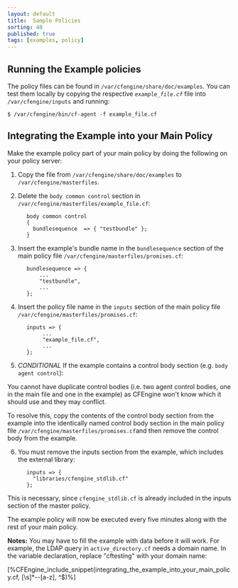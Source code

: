 ```yaml
---
layout: default
title:  Sample Policies
sorting: 40
published: true
tags: [examples, policy]
---
```


## Running the Example policies

The policy files can be found in `/var/cfengine/share/doc/examples`. You can 
test them locally by copying the respective _`example_file.cf`_ file into
`/var/cfengine/inputs` and running:

    $ /var/cfengine/bin/cf-agent -f example_file.cf

## Integrating the Example into your Main Policy

Make the example policy part of your main policy by
doing the following on your policy server:

1. Copy the file from `/var/cfengine/share/doc/examples` to
    `/var/cfengine/masterfiles`.

2. Delete the `body common control` section in
    `/var/cfengine/masterfiles/example_file.cf`:

```cf3  
      body common control
      {
        bundlesequence  => { "testbundle" };
      }
```

3. Insert the example's bundle name in the `bundlesequence` section
    of the main policy file `/var/cfengine/masterfiles/promises.cf`:

```cf3  
      bundlesequence => {
          ...
          "testbundle",
          ...
      };
```

4. Insert the policy file name in the `inputs` section of the main policy file
    `/var/cfengine/masterfiles/promises.cf`:

```cf3  
      inputs => {
           ...
           "example_file.cf",
           ...
      };
```

5. *CONDITIONAL* If the example contains a control body section
   (e.g. `body agent control`):

  You cannot have duplicate control bodies (i.e. two
  agent control bodies, one in the main file and one
  in the example) as CFEngine won't know which it
  should use and they may conflict.

  To resolve this, copy the contents of the control body section from the
  example into the identically named control body section in the main policy
  file `/var/cfengine/masterfiles/promises.cf`and then remove the control body
  from the example.

6. You must remove the inputs section from the example, which 
   includes the external library:

```cf3  
      inputs => {
        "libraries/cfengine_stdlib.cf"
      };
```
  This is necessary, since `cfengine_stdlib.cf` is already included
  in the inputs section of the master policy.

  The example policy will now be executed every five minutes along with the rest
  of your main policy.

**Notes:** You may have to fill the example with data before it will work.
For example, the LDAP query in `active_directory.cf` needs a domain name.
In the variable declaration, replace "cftesting" with your domain name:


[%CFEngine_include_snippet(integrating_the_example_into_your_main_policy.cf, [\s]*--[a-z], ^$)%]

